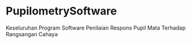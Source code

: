 # PupilometrySoftware
Keseluruhan Program Software Penilaian Respons Pupil Mata Terhadap Rangsangan Cahaya
